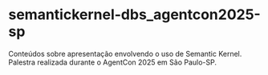 # semantickernel-dbs_agentcon2025-sp
Conteúdos sobre apresentação envolvendo o uso de Semantic Kernel. Palestra realizada durante o AgentCon 2025 em São Paulo-SP.
